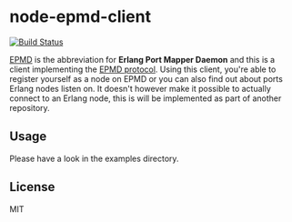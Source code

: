 # node-epmd-client

[![Build Status](https://travis-ci.org/mweibel/node-epmd-client.svg)](https://travis-ci.org/mweibel/node-epmd-client)

[EPMD](http://www.erlang.org/doc/man/epmd.html) is the abbreviation for **Erlang Port Mapper Daemon** and
this is a client implementing the [EPMD protocol](http://www.erlang.org/doc/apps/erts/erl_dist_protocol.html).
Using this client, you're able to register yourself as a node on EPMD or you can also find out about
ports Erlang nodes listen on. It doesn't however make it possible to actually connect to an Erlang node,
this is will be implemented as part of another repository.

## Usage

Please have a look in the examples directory.

## License
MIT

